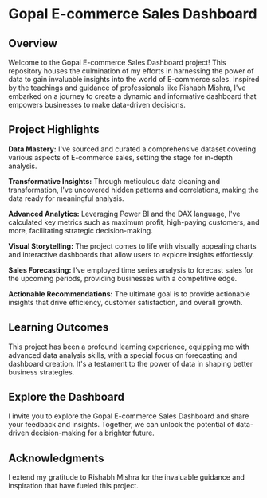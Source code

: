 # Gopal E-commerce Sales Dashboard

## Overview

Welcome to the Gopal E-commerce Sales Dashboard project! This repository houses the culmination of my efforts in harnessing the power of data to gain invaluable insights into the world of E-commerce sales. Inspired by the teachings and guidance of professionals like Rishabh Mishra, I've embarked on a journey to create a dynamic and informative dashboard that empowers businesses to make data-driven decisions.

## Project Highlights

**Data Mastery:** I've sourced and curated a comprehensive dataset covering various aspects of E-commerce sales, setting the stage for in-depth analysis.

**Transformative Insights:** Through meticulous data cleaning and transformation, I've uncovered hidden patterns and correlations, making the data ready for meaningful analysis.

**Advanced Analytics:** Leveraging Power BI and the DAX language, I've calculated key metrics such as maximum profit, high-paying customers, and more, facilitating strategic decision-making.

**Visual Storytelling:** The project comes to life with visually appealing charts and interactive dashboards that allow users to explore insights effortlessly.

**Sales Forecasting:** I've employed time series analysis to forecast sales for the upcoming periods, providing businesses with a competitive edge.

**Actionable Recommendations:** The ultimate goal is to provide actionable insights that drive efficiency, customer satisfaction, and overall growth.

## Learning Outcomes

This project has been a profound learning experience, equipping me with advanced data analysis skills, with a special focus on forecasting and dashboard creation. It's a testament to the power of data in shaping better business strategies.

## Explore the Dashboard

I invite you to explore the Gopal E-commerce Sales Dashboard and share your feedback and insights. Together, we can unlock the potential of data-driven decision-making for a brighter future.

## Acknowledgments

I extend my gratitude to Rishabh Mishra for the invaluable guidance and inspiration that have fueled this project.

